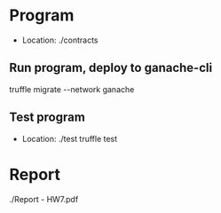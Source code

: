 # Program
* Location: ./contracts
## Run program, deploy to ganache-cli
truffle migrate --network ganache
## Test program
* Location: ./test
truffle test

# Report
./Report - HW7.pdf